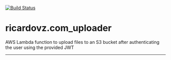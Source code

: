 [![Build Status][1]][2]

# ricardovz.com_uploader
AWS Lambda function to upload files to an S3 bucket after authenticating the user using the provided JWT

---
[1]: https://travis-ci.org/ricard0javier/ricardovz.com_uploader.svg?branch=master
[2]: https://travis-ci.org/ricard0javier/ricardovz.com_uploader
